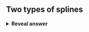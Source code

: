 ## Two types of splines
<details>
<summary><b>Reveal answer</b></summary>
- Approximating: splines pass only through end knot points<br><img src="../../../../../media/paste-3e744e79dcb2b2852c624bf1b11dc3759321f7ba.jpg"><br>- Interpolating: splines pass through every control point<br><img src="../../../../../media/paste-80fb8a707be16da3d1cc3b951413be43b4b8a09c.jpg">
</details>
